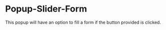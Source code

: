 # Popup-Slider-Form
This popup will have an option to fill a form if the button provided is clicked.
